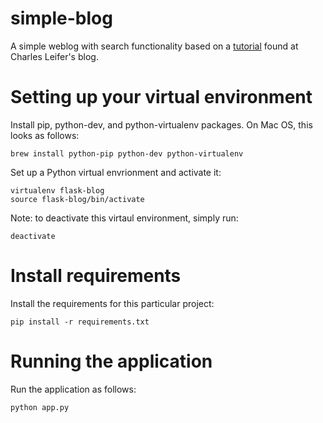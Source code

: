 # simple-blog
A simple weblog with search functionality based on a [tutorial](http://charlesleifer.com/blog/how-to-make-a-flask-blog-in-one-hour-or-less/) found at Charles Leifer's blog.

# Setting up your virtual environment

Install pip, python-dev, and python-virtualenv packages. On Mac OS, this looks as follows:

````
brew install python-pip python-dev python-virtualenv
````

Set up a Python virtual envrionment and activate it:

````
virtualenv flask-blog
source flask-blog/bin/activate
````

Note: to deactivate this virtaul environment, simply run:

````
deactivate
````

# Install requirements

Install the requirements for this particular project:

````
pip install -r requirements.txt
````

# Running the application

Run the application as follows:

````
python app.py
````

